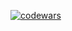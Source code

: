 
[![codewars](https://www.codewars.com/users/mmiksaa/badges/large)](https://www.codewars.com/users/mmiksaa/badges/large) 
